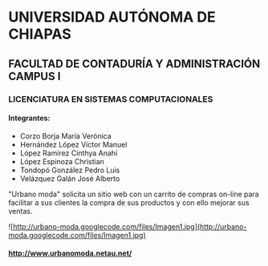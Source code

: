 # UNIVERSIDAD AUTÓNOMA DE CHIAPAS #
## FACULTAD DE CONTADURÍA Y ADMINISTRACIÓN CAMPUS I ##
### LICENCIATURA EN SISTEMAS COMPUTACIONALES ###
#### Integrantes: ####
<ul>
<li>Corzo Borja María Verónica</li>
<li>Hernández López Víctor Manuel</li>
<li>López Ramírez Cinthya Anahí</li>
<li>López Espinoza Christian</li>
<li>Tondopó González Pedro Luis</li>
<li>Velázquez Galán José Alberto</li>
</ul>
"Urbano moda" solicita un sitio web con un carrito de compras on-line para facilitar a sus clientes la compra de sus productos y con ello mejorar sus ventas.


![http://urbano-moda.googlecode.com/files/Imagen1.jpg](http://urbano-moda.googlecode.com/files/Imagen1.jpg)
#### http://www.urbanomoda.netau.net/ ####
